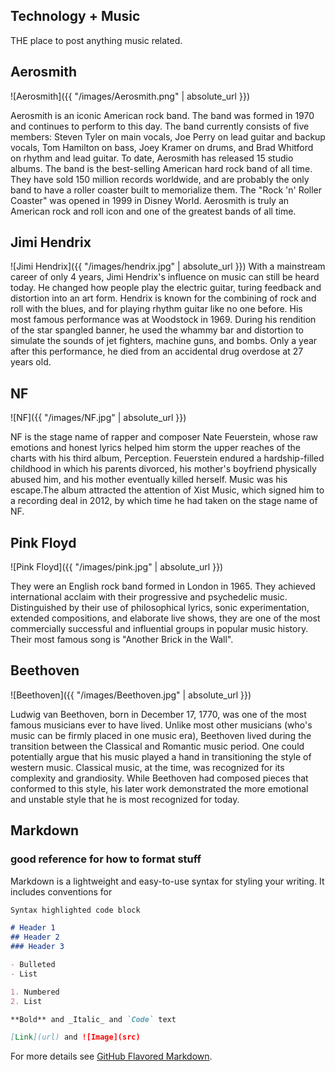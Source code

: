 ## Technology + Music
THE place to post anything music related.

## **Aerosmith**
![Aerosmith]({{ "/images/Aerosmith.png" | absolute_url }})

Aerosmith is an iconic American rock band. The band was formed in 1970 and continues to perform to this day. The band currently consists of five members: 
Steven Tyler on main vocals, Joe Perry on lead guitar and backup vocals, Tom Hamilton on bass, Joey Kramer on drums, and Brad Whitford on rhythm and lead 
guitar. To date, Aerosmith has released 15 studio albums. The band is the best-selling American hard rock band of all time.  They have sold 150 million records 
worldwide, and are probably the only band to have a roller coaster built to memorialize them. The "Rock 'n' Roller Coaster" was opened in 1999 in Disney World. Aerosmith is truly an American rock and roll icon and one of the greatest bands of all time.

## Jimi Hendrix
![Jimi Hendrix]({{ "/images/hendrix.jpg" | absolute_url }})
With a mainstream career of only 4 years, Jimi Hendrix's influence on music can still be heard today. He changed how people play the electric guitar, turing feedback and distortion into an art form. Hendrix is known for the combining of rock and roll with the blues, and for playing rhythm guitar like no one before. His most famous performance was at Woodstock in 1969. During his rendition of the star spangled banner, he used the whammy bar and distortion to simulate the sounds of jet fighters, machine guns, and bombs. Only a year after this performance, he died from an accidental drug overdose at 27 years old.

## NF
![NF]({{ "/images/NF.jpg" | absolute_url }})

NF is the stage name of rapper and composer Nate Feuerstein, whose raw emotions and honest lyrics helped him storm the upper reaches of the charts with his third album, Perception. Feuerstein endured a hardship-filled childhood in which his parents divorced, his mother's boyfriend physically abused him, and his mother eventually killed herself. Music was his escape.The album attracted the attention of Xist Music, which signed him to a recording deal in 2012, by which time he had taken on the stage name of NF.

## Pink Floyd
![Pink Floyd]({{ "/images/pink.jpg" | absolute_url }})

They were an English rock band formed in London in 1965. They achieved international acclaim with their progressive and psychedelic music. Distinguished by their use of philosophical lyrics, sonic experimentation, extended compositions, and elaborate live shows, they are one of the most commercially successful and influential groups in popular music history. Their most famous song is "Another Brick in the Wall".


## Beethoven
![Beethoven]({{ "/images/Beethoven.jpg" | absolute_url }})

Ludwig van Beethoven, born in December 17, 1770, was one of the most famous musicians ever to have lived. Unlike most other musicians (who's music can be firmly placed in one music era), Beethoven lived during the transition between the Classical and Romantic music period. One could potentially argue that his music played a hand in transitioning the style of western music. Classical music, at the time, was recognized for its complexity and grandiosity. While Beethoven had composed pieces that conformed to this style, his later work demonstrated the more emotional and unstable style that he is most recognized for today. 


## Markdown
### good reference for how to format stuff
Markdown is a lightweight and easy-to-use syntax for styling your writing. It includes conventions for

```markdown
Syntax highlighted code block

# Header 1
## Header 2
### Header 3

- Bulleted
- List

1. Numbered
2. List

**Bold** and _Italic_ and `Code` text

[Link](url) and ![Image](src)
```

For more details see [GitHub Flavored Markdown](https://guides.github.com/features/mastering-markdown/).


